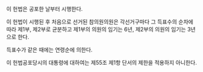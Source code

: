 이 헌법은 공포한 날부터 시행한다.

이 헌법이 시행된 후 처음으로 선거된 참의원의원은 각선거구마다 그 득표수의 순차에 따라 제1부, 제2부로 균분하고 제1부의 의원의 임기는 6년, 제2부의 의원의 임기는 3년으로 한다.

득표수가 같은 때에는 연령순에 의한다.

이 헌법공포당시의 대통령에 대하여는 제55조 제1항 단서의 제한을 적용하지 아니한다.
